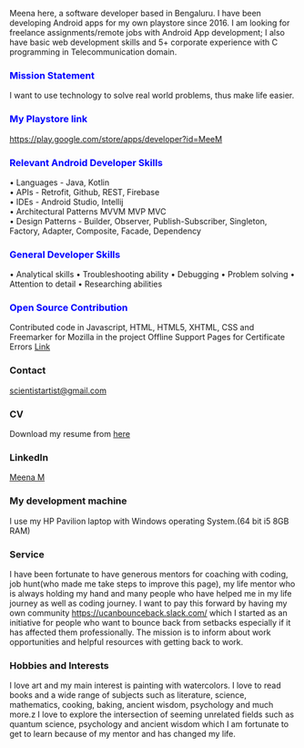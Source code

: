 
Meena here, a software developer based in Bengaluru. I have been developing Android apps for my own playstore since 2016. I am looking for freelance assignments/remote jobs with Android App development; I also have basic web development skills and 5+ corporate experience with C programming in Telecommunication domain.

### <span style="color:blue">Mission Statement</span>
I want to use technology to solve real world problems, thus make life easier. 

### <span style="color:blue">My Playstore link</span>
https://play.google.com/store/apps/developer?id=MeeM

### <span style="color:blue">Relevant Android Developer Skills</span>
•	Languages - Java, Kotlin<br>
•	APIs - Retrofit, Github,  REST, Firebase<br>
•	IDEs - Android Studio, Intellij<br>
•	Architectural Patterns MVVM MVP MVC<br>
•	Design Patterns - Builder, Observer, Publish-Subscriber, Singleton, Factory, Adapter, Composite, Facade, Dependency

### <span style="color:blue">General Developer Skills</span>
•	Analytical skills
•	Troubleshooting ability
•	Debugging
•	Problem solving
•	Attention to detail
•	Researching abilities

### <span style="color:blue">Open Source Contribution</span>
Contributed code in Javascript, HTML, HTML5, XHTML, CSS and Freemarker for Mozilla in the project Offline Support Pages for Certificate Errors
[Link](https://bugzilla.mozilla.org/user_profile?user_id=658715)

### Contact
scientistartist@gmail.com

### CV
Download my resume from [here](https://www.dropbox.com/s/ftutpt56atu0lvi/MeenaCVRemote.pdf?dl=0)

### LinkedIn
[Meena M](https://www.linkedin.com/in/meena-m-308208165/) 

### My development machine
I use my HP Pavilion laptop with Windows operating System.(64 bit i5 8GB RAM)

### Service
I have been fortunate to have generous mentors for coaching with coding, job hunt(who made me take steps to improve this page), my life mentor who is always holding my hand and many people who have helped me in my life journey as well as coding journey.
I want to pay this forward by having my own community https://ucanbounceback.slack.com/ which I started as an initiative for people who want to bounce back from setbacks especially if it has affected them professionally. The mission is to inform about work opportunities and helpful resources with getting back to work.

### Hobbies and Interests
I love art and my main interest is painting with watercolors. I love to read books and a wide range of subjects such as literature, science, mathematics, cooking, baking, ancient wisdom, psychology and much more.z
I love to explore the intersection of seeming unrelated fields such as quantum science, psychology and ancient wisdom which I am fortunate to get to learn because of my mentor and has changed my life.


